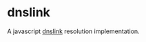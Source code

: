 # dnslink

A javascript [dnslink](https://docs.ipfs.io/guides/concepts/dnslink/) resolution implementation.
